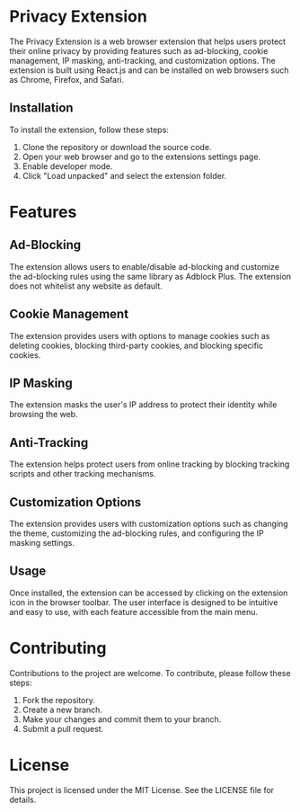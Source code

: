 # Privacy Extension

The Privacy Extension is a web browser extension that helps users protect their online privacy by providing features such as ad-blocking, cookie management, IP masking, anti-tracking, and customization options. The extension is built using React.js and can be installed on web browsers such as Chrome, Firefox, and Safari.

## Installation

To install the extension, follow these steps:

1. Clone the repository or download the source code.
2. Open your web browser and go to the extensions settings page.
3. Enable developer mode.
4. Click "Load unpacked" and select the extension folder.

# Features

## Ad-Blocking

The extension allows users to enable/disable ad-blocking and customize the ad-blocking rules using the same library as Adblock Plus. The extension does not whitelist any website as default.

## Cookie Management

The extension provides users with options to manage cookies such as deleting cookies, blocking third-party cookies, and blocking specific cookies.

## IP Masking

The extension masks the user's IP address to protect their identity while browsing the web.

## Anti-Tracking

The extension helps protect users from online tracking by blocking tracking scripts and other tracking mechanisms.

## Customization Options

The extension provides users with customization options such as changing the theme, customizing the ad-blocking rules, and configuring the IP masking settings.

## Usage

Once installed, the extension can be accessed by clicking on the extension icon in the browser toolbar. The user interface is designed to be intuitive and easy to use, with each feature accessible from the main menu.

# Contributing

Contributions to the project are welcome. To contribute, please follow these steps:

1. Fork the repository.
2. Create a new branch.
3. Make your changes and commit them to your branch.
4. Submit a pull request.

# License

This project is licensed under the MIT License. See the LICENSE file for details.
